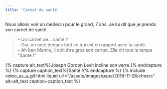 ```yaml
---
title: 'Carnet de santé'
---
```


Nous allons voir un médecin pour le grand, 7 ans. Je lui dit que je prends son carnet de santé.

<!-- more -->

> – Un carnet de… santé ?  
> – Oui, on note dedans tout ce qui est en rapport avec la santé.  
> – Ah ben Mamie, il doit être gros son carnet. Elle dit tout le temps "Santé !"

{% capture alt_text%}Joseph Gordon Levit incline son verre.{% endcapture %} {% capture caption_text%}Santé !{% endcapture %} {% include video_as_a_gif.html.liquid
url="/assets/images/papa/2018-11-28/cheers"
alt=alt_text
caption=caption_text
%}
